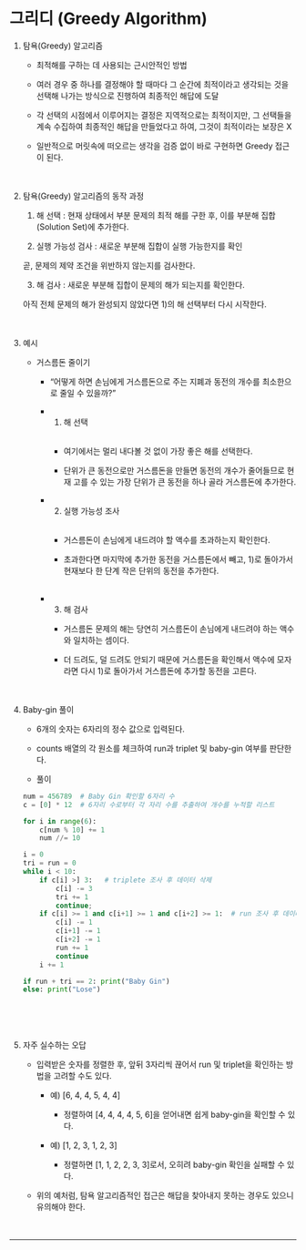 # 그리디 (Greedy Algorithm)

1. 탐욕(Greedy) 알고리즘
    - 최적해를 구하는 데 사용되는 근시안적인 방법<br>

    - 여러 경우 중 하나를 결정해야 할 때마다 그 순간에 최적이라고 생각되는 것을 선택해 나가는 방식으로 진행하여 최종적인 해답에 도달
    - 각 선택의 시점에서 이루어지는 결정은 지역적으로는 최적이지만, 그 선택들을 계속 수집하여 최종적인 해답을 만들었다고 하여, 그것이 최적이라는 보장은 X
    - 일반적으로 머릿속에 떠오르는 생각을 검증 없이 바로 구현하면 Greedy 접근이 된다.
<br><br><br>

2. 탐욕(Greedy) 알고리즘의 동작 과정
    
    1) 해 선택 : 현재 상태에서 부분 문제의 최적 해를 구한 후, 이를 부분해 집합(Solution Set)에 추가한다.<br>
    
    2) 실행 가능성 검사 : 새로운 부분해 집합이 실행 가능한지를 확인
    
    곧, 문제의 제약 조건을 위반하지 않는지를 검사한다.
    
    3) 해 검사 : 새로운 부분해 집합이 문제의 해가 되는지를 확인한다.
    
    아직 전체 문제의 해가 완성되지 않았다면 1)의 해 선택부터 다시 시작한다.
<br><br><br>

3. 예시
    - 거스름돈 줄이기<br>

        - “어떻게 하면 손님에게 거스름돈으로 주는 지폐과 동전의 개수를 최소한으로 줄일 수 있을까?”<br>

        - 1) 해 선택<br><br>
            - 여기에서는 멀리 내다볼 것 없이 가장 좋은 해를 선택한다.<br>

            - 단위가 큰 동전으로만 거스름돈을 만들면 동전의 개수가 줄어들므로 현재 고를 수 있는 가장 단위가 큰 동전을 하나 골라 거스름돈에 추가한다.
        - 2) 실행 가능성 조사<br><br>
            - 거스름돈이 손님에게 내드려야 할 액수를 초과하는지 확인한다.<br>

            - 초과한다면 마지막에 추가한 동전을 거스름돈에서 빼고, 1)로 돌아가서 현재보다 한 단계 작은 단위의 동전을 추가한다.<br><br>
        - 3) 해 검사
            - 거스름돈 문제의 해는 당연히 거스름돈이 손님에게 내드려야 하는 액수와 일치하는 셈이다.<br>

            - 더 드려도, 덜 드려도 안되기 때문에 거스름돈을 확인해서 액수에 모자라면 다시 1)로 돌아가서 거스름돈에 추가할 동전을 고른다.
<br><br><br>

4. Baby-gin 풀이
    - 6개의 숫자는 6자리의 정수 값으로 입력된다.<br>

    - counts 배열의 각 원소를 체크하여 run과 triplet 및 baby-gin 여부를 판단한다.
    - 풀이
    
    ```python
    num = 456789  # Baby Gin 확인할 6자리 수
    c = [0] * 12  # 6자리 수로부터 각 자리 수를 추출하여 개수를 누적할 리스트
    
    for i in range(6):
        c[num % 10] += 1
        num //= 10
    
    i = 0
    tri = run = 0
    while i < 10:
        if c[i] >] 3:   # triplete 조사 후 데이터 삭제
            c[i] -= 3
            tri += 1
            continue;
        if c[i] >= 1 and c[i+1] >= 1 and c[i+2] >= 1:  # run 조사 후 데이터 삭제
            c[i] -= 1
            c[i+1] -= 1
            c[i+2] -= 1
            run += 1
            continue
        i += 1
    
    if run + tri == 2: print("Baby Gin")
    else: print("Lose")
    ```
<br><br><br>

5. 자주 실수하는 오답
    - 입력받은 숫자를 정렬한 후, 앞뒤 3자리씩 끊어서 run 및 triplet을 확인하는 방법을 고려할 수도 있다.<br>

        - 예) [6, 4, 4, 5, 4, 4]<br>

            - 정렬하여 [4, 4, 4, 4, 5, 6]을 얻어내면 쉽게 baby-gin을 확인할 수 있다.<br>

        - 예) [1, 2, 3, 1, 2, 3]
            - 정렬하면 [1, 1, 2, 2, 3, 3]로서, 오히려 baby-gin 확인을 실패할 수 있다.
    - 위의 예처럼, 탐욕 알고리즘적인 접근은 해답을 찾아내지 못하는 경우도 있으니 유의해야 한다.
<br><br><br>

---
